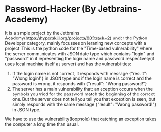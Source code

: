 # Password-Hacker (By Jetbrains-Academy)


It is a simple project by the Jetbrains Academy(https://hyperskill.org/projects/80?track=2) under the Python Developer category, mainly focusses on leraning new concepts with a project. This is the python code for the "Time-based vulnerability" where the server communicates with JSON date type which contains "login" and "password" in it representing the login name and password respectively(it uses local machine itself as server) and has the vulnerabilities:
1. If the login name is not correct, it responds with message {"result": "Wrong login!"} in JSON type and if the login name is correct and the password is wrong, it responds with {"result": "Wrong password!"}
2. The server has a main vulnerability that: an eception occurs when the symbols you tried for the password match the beginning of the correct one. But the server does not tell you tell you that exception is seen, but simply responds with the same message {"result": "Wrong password!"} in JSON type.

We have to use the vulnerability(loophole) that catching an exception takes the computer a long time than usual.
